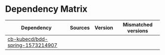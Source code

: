 # Dependency Matrix

Dependency | Sources | Version | Mismatched versions
---------- | ------- | ------- | -------------------
[cb-kubecd/bdd-spring-1573214907](https://github.com/cb-kubecd/bdd-spring-1573214907.git) |  | []() | 
